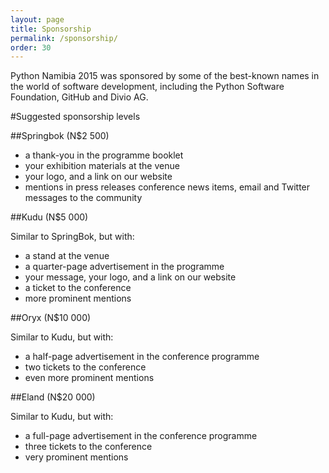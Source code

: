 ```yaml
---
layout: page
title: Sponsorship
permalink: /sponsorship/
order: 30
---
```


Python Namibia 2015 was sponsored by some of the best-known names in the world of software development, including the Python Software Foundation, GitHub and Divio AG.

#Suggested sponsorship levels

##Springbok (N$2 500)

* a thank-you in the programme booklet
* your exhibition materials at the venue
* your logo, and a link on our website
* mentions in press releases conference news items, email and Twitter messages to the      community

##Kudu (N$5 000)

Similar to SpringBok, but with:

* a stand at the venue
* a quarter-page advertisement in the programme
* your message, your logo, and a link on our website
* a ticket to the conference
* more prominent mentions

##Oryx (N$10 000)

Similar to Kudu, but with:

* a half-page advertisement in the conference programme
* two tickets to the conference
* even more prominent mentions

##Eland (N$20 000)

Similar to Kudu, but with:

* a full-page advertisement in the conference programme
* three tickets to the conference
* very prominent mentions

